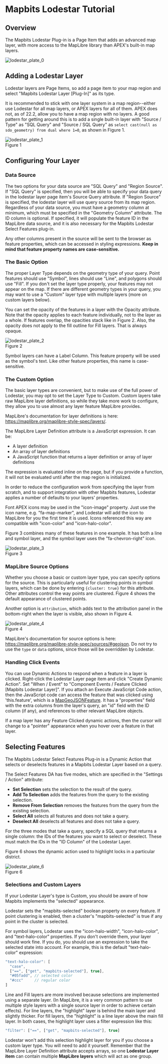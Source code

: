 # Mapbits Lodestar Tutorial

## Overview

The Mapbits Lodestar Plug-in is a Page Item that adds an advanced map layer, with more access to
the MapLibre library than APEX's built-in map layers.

![lodestar_plate_0](https://github.com/darklordgrep/Mapbits/assets/24497353/6bb1c6ae-a01f-4bc6-aaf3-93d6cdb68158)

## Adding a Lodestar Layer

Lodestar layers are Page Items, so add a page item to your map region and select
"Mapbits Lodestar Layer [Plug-In]" as its type.

It is recommended to stick with one layer system in a map region--either use Lodestar for all map
layers, or APEX layers for all of them. APEX does not, as of 22.2, allow you to have a map region
with no layers. A good pattern for getting around this is to add a single built-in layer with
"Source / Type" as "SQL Query" and "Source / SQL Query" as `select cast(null as sdo_geometry) from dual where 1=0`,
as shown in Figure 1.

![lodestar_plate_1](https://github.com/darklordgrep/Mapbits/assets/24497353/fc073b46-4c11-4f46-a479-4a23149f58b3 "Figure 1")  
Figure 1

## Configuring Your Layer

### Data Source

The two options for your data source are "SQL Query" and "Region Source". If "SQL Query" is specified, 
then you will be able to specify your data query in the lodestar layer page item's Source Query attribute. If 
"Region Source" is specified, the lodestar layer will use query source from its map region.
Regardless of your data source, you must have a geometry column at minimum,
which must be specified in the "Geometry Column" attribute. The ID column is optional. If specified,
it will populate the feature ID in the MapLibre data source, and it is also necessary for the
Mapbits Lodestar Select Features plug-in.

Any other columns present in the source will be sent to the browser as feature properties, which
can be accessed in styling expressions. **Keep in mind that feature property names are case-sensitive.**

### The Basic Option

The proper Layer Type depends on the geometry type of your query. Point features should use
"Symbol", lines should use "Line", and polygons should use "Fill". If you don't set the layer type
properly, your features may not appear on the map. If there are different geometry types in your
query, you may want to use a "Custom" layer type with multiple layers (more on custom layers below).

You can set the opacity of the features in a layer with the Opacity attribute. Note that the
opacity applies to each feature individually, not to the layer as a whole. If features overlap,
the opacities stack like in Figure 2. Also, the opacity does not apply to the fill outline for Fill layers. That is
always opaque.

![lodestar_plate_2](https://github.com/darklordgrep/Mapbits/assets/24497353/08899c7c-981d-40ca-9d22-7e485257020d "Figure 2")  
Figure 2

Symbol layers can have a Label Column. This feature property will be used as the symbol's
text. Like other feature properties, this name is case-sensitive.

### The Custom Option

The basic layer types are convenient, but to make use of the full power of Lodestar, you may opt
to set the Layer Type to Custom. Custom layers take raw MapLibre layer definitions, so while they
take more work to configure, they allow you to use almost any layer feature MapLibre provides.

MapLibre's documentation for layer definitions is here: <https://maplibre.org/maplibre-style-spec/layers/>.

The MapLibre Layer Definition attribute is a JavaScript expression. It can be:

- A layer definition
- An array of layer definitions
- A JavaScript function that returns a layer definition or array of layer definitions

The expression is evaluated inline on the page, but if you provide a function, it will not be
evaluated until after the map region is initialized.

In order to reduce the configuration work from specifying the layer from scratch, and to support
integration with other Mapbits features, Lodestar applies a number of defaults to your layers'
properties.

Font APEX icons may be used in the "icon-image" property. Just use the icon name, e.g.
"fa-map-marker", and Lodestar will add the icon to MapLibre for you the first time it is used.
Icons referenced this way are compatible with "icon-color" and "icon-halo-color".

Figure 3 combines many of these features in one example. It has both a line and symbol layer,
and the symbol layer uses the "fa-chevron-right" icon.

![lodestar_plate_3](https://github.com/darklordgrep/Mapbits/assets/24497353/8c86e4d1-989d-42dd-b508-98dde41de67f "Figure 3")  
Figure 3

### MapLibre Source Options

Whether you choose a basic or custom layer type, you can specify options for the source. This is
particularly useful for clustering points in symbol layers, which can be done by entering
`{cluster: true}` for this attribute. Other attributes control the way points are clustered.
Figure 4 shows the default appearance of clustered points.

Another option is `attribution`, which adds text to the attribution panel in the bottom-right when
the layer is visible, also shown in Figure 4.

![lodestar_plate_4](https://github.com/darklordgrep/Mapbits/assets/24497353/1d958b23-cd4f-40af-a72d-ab5a7acf5ff2 "Figure 4")  
Figure 4

MapLibre's documentation for source options is here: <https://maplibre.org/maplibre-style-spec/sources/#geojson>.
Do not try to use the `type` or `data` options, since those will be overridden by Lodestar.

### Handling Click Events

You can use Dynamic Actions to respond when a feature in a layer is clicked. Right-click the
Lodestar Layer page item and click "Create Dynamic Action". Set "When / Event" to "Component
Events / Feature Clicked [Mapbits Lodestar Layer]". If you attach an Execute JavaScript Code
action, then the JavaScript code can access the feature that was clicked using 'this.feature', which
is a [MapGeoJSONFeature](https://maplibre.org/maplibre-gl-js/docs/API/types/maplibregl.MapGeoJSONFeature/).
It has a "properties" field with the extra columns from the layer's query, an "id" field with
the ID column (if any), and references to other relevant MapLibre objects.

If a map layer has any Feature Clicked dynamic actions, then the cursor will change to a "pointer"
appearance when you hover over a feature in that layer.

## Selecting Features

The Mapbits Lodestar Select Features Plug-in is a Dynamic Action that selects or deselects features
in a Mapbits Lodestar Layer based on a query.

The Select Features DA has five modes, which are specified in the "Settings / Action" attribute:

- **Set Selection** sets the selection to the result of the query.
- **Add To Selection** adds the features from the query to the existing selection.
- **Remove From Selection** removes the features from the query from the existing selection.
- **Select All** selects all features and does not take a query.
- **Deselect All** deselects all features and does not take a query.

For the three modes that take a query, specify a SQL query that returns a single column: the IDs
of the features you want to select or deselect. These must match the IDs in the "ID Column"
of the Lodestar Layer.

Figure 6 shows the dynamic action used to highlight locks in a particular district.

![lodestar_plate_6](https://github.com/darklordgrep/Mapbits/assets/24497353/cc2c5586-d56a-4228-9ba3-cf3d76c5b8a6 "Figure 6")  
Figure 6


### Selections and Custom Layers

If your Lodestar Layer's type is Custom, you should be aware of how Mapbits implements the "selected"
appearance.

Lodestar sets the "mapbits-selected" boolean property on every feature. If point clustering is
enabled, then a cluster's "mapbits-selected" is true if any point in the cluster is selected.

For symbol layers, Lodestar uses the "icon-halo-width", "icon-halo-color", and "text-halo-color"
properties. If you don't override them, your layer should work fine. If you do, you should use
an expression to take the selected state into account. For example, this is the default
"text-halo-color" expression:

```javascript
"text-halo-color": [
  "case",
  ["==", ["get", "mapbits-selected"], true],
  "#05fadd", // selected color
  "#ccc"     // regular color
]
```

Line and Fill layers are more involved because selections are implemented using a separate layer.
(In MapLibre, it is a very common pattern to use multiple style layers with a single source layer
in order to achieve certain effects). For line layers, the "highlight" layer is behind the main
layer and slightly thicker. For fill layers, the "highlight" is a line layer above the main fill
layer. In both cases, the highlight layer uses a filter expression like this:

```javascript
"filter": ["==", ["get", "mapbits-selected"], true]
```

Lodestar won't add this selection highlight layer for you if you choose a custom layer type. You
will need to add it yourself. Remember that the MapLibre Layer Definition attribute accepts arrays,
so one **Lodestar Layer item** can contain multiple **MapLibre layers** which will act as one group.
